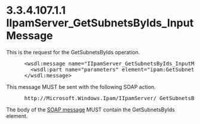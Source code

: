 <html dir="LTR" xmlns:mshelp="http://msdn.microsoft.com/mshelp" xmlns:ddue="http://ddue.schemas.microsoft.com/authoring/2003/5" xmlns:xlink="http://www.w3.org/1999/xlink" xmlns:tool="http://www.microsoft.com/tooltip">
 <body>
 <div id="header">
 <h1 class="heading">3.3.4.107.1.1 IIpamServer_GetSubnetsByIds_InputMessage</h1>
 </div>
 <div id="mainSection">
 <div id="mainBody">
 <div id="allHistory" class="saveHistory"></div>
 <div id="sectionSection0" class="section" name="collapseableSection">
 

<p>This is the request for the GetSubnetsByIds operation.</p>

<dl>
<dd>
<div><pre> &lt;wsdl:message name=&quot;IIpamServer_GetSubnetsByIds_InputMessage&quot;&gt;
   &lt;wsdl:part name=&quot;parameters&quot; element=&quot;ipam:GetSubnetsByIds&quot; /&gt;
 &lt;/wsdl:message&gt; 
</pre></div>
</dd></dl>

<p>This message MUST be sent with the following SOAP action.</p>

<dl>
<dd>
<div><pre> http://Microsoft.Windows.Ipam/IIpamServer/ GetSubnetsByIds
</pre></div>
</dd></dl>

<p>The body of the <a href="21b4a631-8f28-420f-822f-c5f879d5046e.md#gt_96185df3-4677-478c-b239-f72fcf514c59">SOAP message</a> MUST contain
the GetSubnetsByIds element.</p>


 </div>
 </div>
 </div>
 </body>
</html>